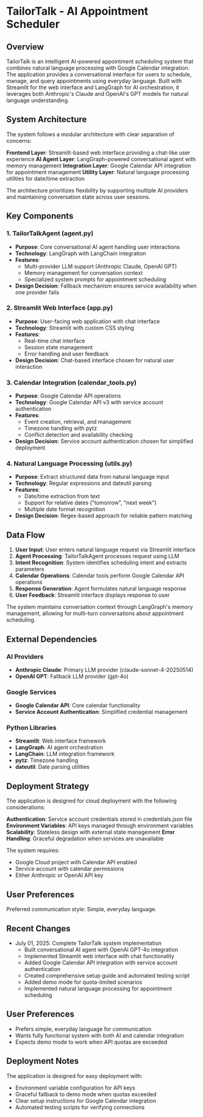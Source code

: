 # TailorTalk - AI Appointment Scheduler

## Overview

TailorTalk is an intelligent AI-powered appointment scheduling system that combines natural language processing with Google Calendar integration. The application provides a conversational interface for users to schedule, manage, and query appointments using everyday language. Built with Streamlit for the web interface and LangGraph for AI orchestration, it leverages both Anthropic's Claude and OpenAI's GPT models for natural language understanding.

## System Architecture

The system follows a modular architecture with clear separation of concerns:

**Frontend Layer**: Streamlit-based web interface providing a chat-like user experience
**AI Agent Layer**: LangGraph-powered conversational agent with memory management
**Integration Layer**: Google Calendar API integration for appointment management
**Utility Layer**: Natural language processing utilities for date/time extraction

The architecture prioritizes flexibility by supporting multiple AI providers and maintaining conversation state across user sessions.

## Key Components

### 1. TailorTalkAgent (agent.py)
- **Purpose**: Core conversational AI agent handling user interactions
- **Technology**: LangGraph with LangChain integration
- **Features**: 
  - Multi-provider LLM support (Anthropic Claude, OpenAI GPT)
  - Memory management for conversation context
  - Specialized system prompts for appointment scheduling
- **Design Decision**: Fallback mechanism ensures service availability when one provider fails

### 2. Streamlit Web Interface (app.py)
- **Purpose**: User-facing web application with chat interface
- **Technology**: Streamlit with custom CSS styling
- **Features**:
  - Real-time chat interface
  - Session state management
  - Error handling and user feedback
- **Design Decision**: Chat-based interface chosen for natural user interaction

### 3. Calendar Integration (calendar_tools.py)
- **Purpose**: Google Calendar API operations
- **Technology**: Google Calendar API v3 with service account authentication
- **Features**:
  - Event creation, retrieval, and management
  - Timezone handling with pytz
  - Conflict detection and availability checking
- **Design Decision**: Service account authentication chosen for simplified deployment

### 4. Natural Language Processing (utils.py)
- **Purpose**: Extract structured data from natural language input
- **Technology**: Regular expressions and dateutil parsing
- **Features**:
  - Date/time extraction from text
  - Support for relative dates ("tomorrow", "next week")
  - Multiple date format recognition
- **Design Decision**: Regex-based approach for reliable pattern matching

## Data Flow

1. **User Input**: User enters natural language request via Streamlit interface
2. **Agent Processing**: TailorTalkAgent processes request using LLM
3. **Intent Recognition**: System identifies scheduling intent and extracts parameters
4. **Calendar Operations**: Calendar tools perform Google Calendar API operations
5. **Response Generation**: Agent formulates natural language response
6. **User Feedback**: Streamlit interface displays response to user

The system maintains conversation context through LangGraph's memory management, allowing for multi-turn conversations about appointment scheduling.

## External Dependencies

### AI Providers
- **Anthropic Claude**: Primary LLM provider (claude-sonnet-4-20250514)
- **OpenAI GPT**: Fallback LLM provider (gpt-4o)

### Google Services
- **Google Calendar API**: Core calendar functionality
- **Service Account Authentication**: Simplified credential management

### Python Libraries
- **Streamlit**: Web interface framework
- **LangGraph**: AI agent orchestration
- **LangChain**: LLM integration framework
- **pytz**: Timezone handling
- **dateutil**: Date parsing utilities

## Deployment Strategy

The application is designed for cloud deployment with the following considerations:

**Authentication**: Service account credentials stored in credentials.json file
**Environment Variables**: API keys managed through environment variables
**Scalability**: Stateless design with external state management
**Error Handling**: Graceful degradation when services are unavailable

The system requires:
- Google Cloud project with Calendar API enabled
- Service account with calendar permissions
- Either Anthropic or OpenAI API key

## User Preferences

Preferred communication style: Simple, everyday language.

## Recent Changes

- July 01, 2025: Complete TailorTalk system implementation
  - Built conversational AI agent with OpenAI GPT-4o integration
  - Implemented Streamlit web interface with chat functionality  
  - Added Google Calendar API integration with service account authentication
  - Created comprehensive setup guide and automated testing script
  - Added demo mode for quota-limited scenarios
  - Implemented natural language processing for appointment scheduling

## User Preferences

- Prefers simple, everyday language for communication
- Wants fully functional system with both AI and calendar integration
- Expects demo mode to work when API quotas are exceeded

## Deployment Notes

The application is designed for easy deployment with:
- Environment variable configuration for API keys
- Graceful fallback to demo mode when quotas exceeded
- Clear setup instructions for Google Calendar integration
- Automated testing scripts for verifying connections